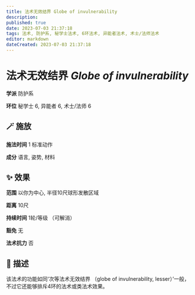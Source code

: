 ```yaml
---
title: 法术无效结界 Globe of invulnerability
description: 
published: true
date: 2023-07-03 21:37:18
tags: 法术, 防护系, 秘学士法术, 6环法术, 异能者法术, 术士/法师法术
editor: markdown
dateCreated: 2023-07-03 21:37:18
---
```


# **法术无效结界** *Globe of invulnerability*

**学派** 防护系 

**环位** 秘学士 6, 异能者 6, 术士/法师 6

## 🪄 施放

**施法时间** 1 标准动作

**成分** 语言, 姿势, 材料

## ✨ 效果  

**范围** 以你为中心, 半径10尺球形发散区域

**距离** 10尺  

**持续时间** 1轮/等级 （可解消） 

**豁免** 无

**法术抗力** 否

## 📖 描述

该法术的功能如同‘次等法术无效结界 （globe of invulnerability, lesser）’一般，不过它还能够排斥4环的法术或类法术效果。
    
